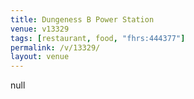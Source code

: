 ```yaml
---
title: Dungeness B Power Station
venue: v13329
tags: [restaurant, food, "fhrs:444377"]
permalink: /v/13329/
layout: venue
---
```

null